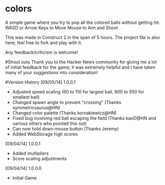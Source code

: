 colors
======

A simple game where you try to pop all the colored balls without getting hit.
WASD or Arrow Keys to Move
Mouse to Aim and Shoot

This was made in Construct 2 in the span of 5 hours. The project file is also here; feel free to fork and play with it.

Any feedback/criticism is welcome!

#Shout outs
Thank you to the Hacker News community for giving me a lot of initial feedback for the game; it was extremely helpful and I have taken many of your suggestions into consideration!

#Version History
[09/05/14] 1.0.0.1
- Adjusted speed scaling (60 to 110 for largest ball, 600 to 550 for smallest ball)
- Changed spawn angle to prevent "crossing" (Thanks symmetricsaurus@HN)
- Changed color palette (Thanks kornakiewicz@HN)
- Fixed bug involving red ball escaping the field (Thanks kaoD@HN and various others who pointed this out)
- Can now hold down mouse button (Thanks Jeremy)
- Added WebStorage high scores

[09/04/14] 1.0.0.1
- Added multipliers
- Score scaling adjustments

[09/04/14] 1.0.0.0
- Initial Game